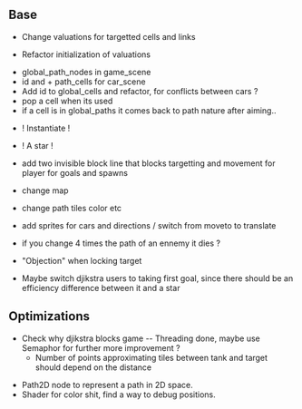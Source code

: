 ## Base
+ Change valuations for targetted cells and links
- Refactor initialization of valuations
+ global_path_nodes in game_scene
+ id and + path_cells for car_scene
+ Add id to global_cells and refactor, for conflicts between cars ?
+ pop a cell when its used
+ if a cell is in global_paths it comes back to path nature after aiming..

- ! Instantiate !
- ! A star !
- add two invisible block line that blocks targetting and movement for player for goals and spawns
- change map
- change path tiles color etc
- add sprites for cars and directions / switch from moveto to translate
- if you change 4 times the path of an ennemy it dies ?
- "Objection" when locking target

- Maybe switch djikstra users to taking first goal, since there should be an efficiency difference between it and a star


## Optimizations
+ Check why djikstra blocks game -- Threading done, maybe use Semaphor for further more improvement ?
    - Number of points approximating tiles between tank and target should depend on the distance
- Path2D node to represent a path in 2D space.
- Shader for color shit, find a way to debug positions.

